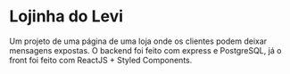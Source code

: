 # Lojinha do Levi

Um projeto de uma página de uma loja onde os clientes podem deixar mensagens expostas. O backend foi feito com express e PostgreSQL, já o front foi feito com ReactJS + Styled Components.